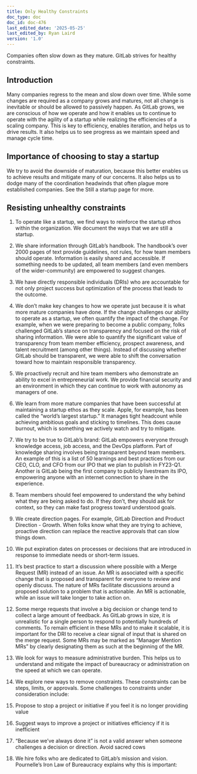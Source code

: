 ```yaml
---
title: Only Healthy Constraints
doc_type: doc
doc_id: doc-476
last_edited_date: '2025-05-25'
last_edited_by: Ryan Laird
version: '1.0'
---
```


<!-- Unsupported block type: image -->

Companies often slow down as they mature. GitLab strives for healthy constraints.

## Introduction

Many companies regress to the mean and slow down over time. While some changes are required as a company grows and matures, not all change is inevitable or should be allowed to passively happen. As GitLab grows, we are conscious of how we operate and how it enables us to continue to operate with the agility of a startup while realizing the efficiencies of a scaling company. This is key to efficiency, enables iteration, and helps us to drive results. It also helps us to see progress as we maintain speed and manage cycle time.

## Importance of choosing to stay a startup

We try to avoid the downside of maturation, because this better enables us to achieve results and mitigate many of our concerns. It also helps us to dodge many of the coordination headwinds that often plague more established companies. See the Still a startup page for more.

## Resisting unhealthy constraints

1. To operate like a startup, we find ways to reinforce the startup ethos within the organization. We document the ways that we are still a startup.

1. We share information through GitLab’s handbook. The handbook’s over 2000 pages of text provide guidelines, not rules, for how team members should operate. Information is easily shared and accessible. If something needs to be updated, all team members (and even members of the wider-community) are empowered to suggest changes.

1. We have directly responsible individuals (DRIs) who are accountable for not only project success but optimization of the process that leads to the outcome.

1. We don’t make key changes to how we operate just because it is what more mature companies have done. If the change challenges our ability to operate as a startup, we often quantify the impact of the change. For example, when we were preparing to become a public company, folks challenged GitLab’s stance on transparency and focused on the risk of sharing information. We were able to quantify the significant value of transparency from team member efficiency, prospect awareness, and talent recruitment (among other things). Instead of discussing whether GitLab should be transparent, we were able to shift the conversation toward how to maintain responsible transparency.

1. We proactively recruit and hire team members who demonstrate an ability to excel in entrepreneurial work. We provide financial security and an environment in which they can continue to work with autonomy as managers of one.

1. We learn from more mature companies that have been successful at maintaining a startup ethos as they scale. Apple, for example, has been called the “world’s largest startup.” It manages tight headcount while achieving ambitious goals and sticking to timelines. This does cause burnout, which is something we actively watch and try to mitigate.

1. We try to be true to GitLab’s brand: GitLab empowers everyone through knowledge access, job access, and the DevOps platform. Part of knowledge sharing involves being transparent beyond team members. An example of this is a list of 50 learnings and best practices from our CEO, CLO, and CFO from our IPO that we plan to publish in FY23-Q1. Another is GitLab being the first company to publicly livestream its IPO, empowering anyone with an internet connection to share in the experience.

1. Team members should feel empowered to understand the why behind what they are being asked to do. If they don’t, they should ask for context, so they can make fast progress toward understood goals.

1. We create direction pages. For example, GitLab Direction and Product Direction - Growth. When folks know what they are trying to achieve, proactive direction can replace the reactive approvals that can slow things down.

1. We put expiration dates on processes or decisions that are introduced in response to immediate needs or short-term issues.

1. It’s best practice to start a discussion where possible with a Merge Request (MR) instead of an issue. An MR is associated with a specific change that is proposed and transparent for everyone to review and openly discuss. The nature of MRs facilitate discussions around a proposed solution to a problem that is actionable. An MR is actionable, while an issue will take longer to take action on.

1. Some merge requests that involve a big decision or change tend to collect a large amount of feedback. As GitLab grows in size, it is unrealistic for a single person to respond to potentially hundreds of comments. To remain efficient in these MRs and to make it scalable, it is important for the DRI to receive a clear signal of input that is shared on the merge request. Some MRs may be marked as “Manager Mention MRs” by clearly designating them as such at the beginning of the MR.

1. We look for ways to measure administrative burden. This helps us to understand and mitigate the impact of bureaucracy or administration on the speed at which we can operate.

1. We explore new ways to remove constraints. These constraints can be steps, limits, or approvals. Some challenges to constraints under consideration include: 

1. Propose to stop a project or initiative if you feel it is no longer providing value

1. Suggest ways to improve a project or initiatives efficiency if it is inefficient

1. “Because we’ve always done it” is not a valid answer when someone challenges a decision or direction. Avoid sacred cows

1. We hire folks who are dedicated to GitLab’s mission and vision. Pournelle’s Iron Law of Bureaucracy explains why this is important:

<!-- Unsupported block type: quote -->

